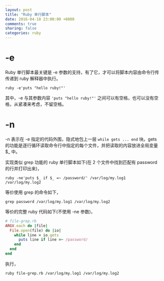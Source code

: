 ```yaml
---
layout: post
title: "Ruby 单行脚本"
date: 2016-04-18 23:00:00 +0800
comments: true
sharing: false
categories: ruby
---
```

# -e
Ruby 单行脚本最关键是 -e 参数的支持，有了它，才可以将脚本内容由命令行传传递到 ruby 解释器中执行。

    ruby -e'puts "hello ruby!"'

其中，-e 与其参数内容 `'puts "hello ruby!"'` 之间可以有空格，也可以没有空格，从紧凑来考虑，不留空格。

# -n
-n 表示在 -e 指定的代码外围，隐式地包上一层 `while gets ... end` 块。gets 的功能是逐行循环读取命令行中指定的每个文件，并把读取的内容放进全局变量 $_ 中。

实现类似 grep 功能的 ruby 单行脚本如下(在 2 个文件中找到匹配有 password 的行并打印出来)，
    
    ruby -ne'puts $_ if $_ =~ /password/' /var/log/my.log1 /var/log/my.log2
    
等价使用 grep 的命令如下，

    grep password /var/log/my.log1 /var/log/my.log2

等价的完整 ruby 代码如下(不使用 -ne 参数)，

```ruby
# file-grep.rb
ARGV.each do |file|
  File.open(file) do |io|
    while line = io.gets
      puts line if line =~ /password/
    end
  end
end
```

执行，

    ruby file-grep.rb /var/log/my.log1 /var/log/my.log2
